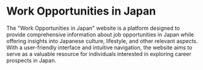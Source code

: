 # Work Opportunities in Japan
 The "Work Opportunities in Japan" website is a platform designed to provide comprehensive information about job opportunities in Japan while offering insights into Japanese culture, lifestyle, and other relevant aspects. With a user-friendly interface and intuitive navigation, the website aims to serve as a valuable resource for individuals interested in exploring career prospects in Japan.
